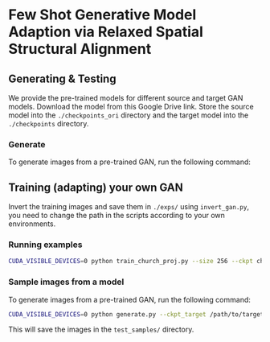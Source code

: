 
# Few Shot Generative Model Adaption via Relaxed Spatial Structural Alignment

## Generating & Testing
We provide the pre-trained models for different source and target GAN models. Download the model from this Google Drive link. Store the source model into the `./checkpoints_ori` directory and the target model into the `./checkpoints` directory.

### Generate
To generate images from a pre-trained GAN, run the following command:





## Training (adapting) your own GAN
Invert the training images and save them in `./exps/` using `invert_gan.py`, you need to change the path in the scripts according to your own environments.
### Running examples
```bash
CUDA_VISIBLE_DEVICES=0 python train_church_proj.py --size 256 --ckpt checkpoints_ori/church.pt --data_path processed_data/vangogh_houses10/ --exp church_to_van_gogh_10_scc_proj_dcc --iter 2502 --n_train 10 --task 10 --exp_name van_gogh --proj Yes --self_sim_loss_new Yes --sp_inter_sim Yes
```

### Sample images from a model

To generate images from a pre-trained GAN, run the following command:

```bash
CUDA_VISIBLE_DEVICES=0 python generate.py --ckpt_target /path/to/target_model/ --ckpt_source /path/to/source_model/ --exp_name van_gogh --source church --task 10
```

This will save the images in the `test_samples/` directory.

